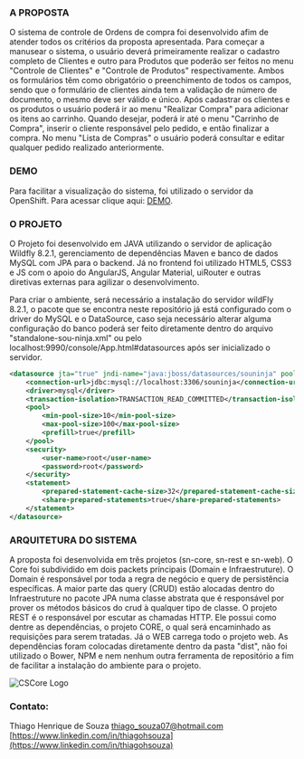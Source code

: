 ### A PROPOSTA #

O sistema de controle de Ordens de compra foi desenvolvido afim de atender todos os critérios da proposta apresentada. Para começar a manusear o sistema, o usuário deverá primeiramente realizar o cadastro completo de Clientes e outro para Produtos que poderão ser feitos no menu "Controle de Clientes" e "Controle de Produtos" respectivamente. Ambos os formulários têm como obrigatório o preenchimento de todos os campos, sendo que o formulário de clientes ainda tem a validação de número de documento, o mesmo deve ser válido e único.
Após cadastrar os clientes e os produtos o usuário poderá ir ao menu "Realizar Compra" para adicionar os itens ao carrinho. Quando desejar, poderá ir até o menu "Carrinho de Compra", inserir o cliente responsável pelo pedido, e então finalizar a compra. No menu "Lista de Compras" o usuário poderá consultar e editar qualquer pedido realizado anteriormente.

### DEMO #
Para facilitar a visualização do sistema, foi utilizado o servidor da OpenShift.
Para acessar clique aqui: [DEMO](link).



### O PROJETO #

O Projeto foi desenvolvido em JAVA utilizando o servidor de aplicação Wildfly 8.2.1, gerenciamento de dependências Maven e banco de dados MySQL com JPA para o backend. Já no frontend foi utilizado HTML5, CSS3 e JS com o apoio do AngularJS, Angular Material, uiRouter e outras diretivas externas para agilizar o desenvolvimento.

Para criar o ambiente, será necessário a instalação do servidor wildFly 8.2.1, o pacote que se encontra neste repositório já está configurado com o driver do MySQL e o DataSource, caso seja necessário alterar alguma configuração do banco poderá ser feito diretamente dentro do arquivo "standalone-sou-ninja.xml" ou pelo localhost:9990/console/App.html#datasources após ser inicializado o servidor.

```xml
<datasource jta="true" jndi-name="java:jboss/datasources/souninja" pool-name="souninja" enabled="true" use-java-context="true" use-ccm="true">
    <connection-url>jdbc:mysql://localhost:3306/souninja</connection-url>
    <driver>mysql</driver>
    <transaction-isolation>TRANSACTION_READ_COMMITTED</transaction-isolation>
    <pool>
        <min-pool-size>10</min-pool-size>
        <max-pool-size>100</max-pool-size>
        <prefill>true</prefill>
    </pool>
    <security>
        <user-name>root</user-name>
        <password>root</password>
    </security>
    <statement>
        <prepared-statement-cache-size>32</prepared-statement-cache-size>
        <share-prepared-statements>true</share-prepared-statements>
    </statement>
</datasource>
```
### ARQUITETURA DO SISTEMA #

A proposta foi desenvolvida em três projetos (sn-core, sn-rest e sn-web).
O Core foi subdividido em dois packets príncipais (Domain e Infraestruture). O Domain é responsável por toda a regra de negócio e query de persistência específicas. A maior parte das query (CRUD) estão alocadas dentro do Infraestruture no pacote JPA numa classe abstrata que é responsável por prover os métodos básicos do crud à qualquer tipo de classe.
O projeto REST é o responsável por escutar as chamadas HTTP. Ele possui como dentre as dependências, o projeto CORE, o qual será encaminhado as requisições para serem tratadas.
Já o WEB carrega todo o projeto web. As dependências foram colocadas diretamente dentro da pasta "dist", não foi utilizado o Bower, NPM e nem nenhum outra ferramenta de repositório a fim de facilitar a instalação do ambiente para o projeto.

![CSCore Logo](https://s3.amazonaws.com/dev.static.status.life/arquitetura.PNG)

### Contato:
Thiago Henrique de Souza
thiago_souza07@hotmail.com
[https://www.linkedin.com/in/thiagohsouza](https://www.linkedin.com/in/thiagohsouza)



